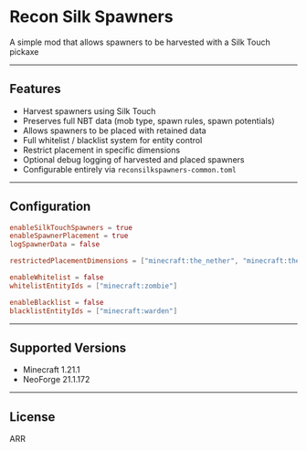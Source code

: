 # Recon Silk Spawners

A simple mod that allows spawners to be harvested with a Silk Touch pickaxe

---

## Features

- Harvest spawners using Silk Touch
- Preserves full NBT data (mob type, spawn rules, spawn potentials)
- Allows spawners to be placed with retained data
- Full whitelist / blacklist system for entity control
- Restrict placement in specific dimensions
- Optional debug logging of harvested and placed spawners
- Configurable entirely via `reconsilkspawners-common.toml`

---

## Configuration
```toml
enableSilkTouchSpawners = true
enableSpawnerPlacement = true
logSpawnerData = false

restrictedPlacementDimensions = ["minecraft:the_nether", "minecraft:the_end"]

enableWhitelist = false
whitelistEntityIds = ["minecraft:zombie"]

enableBlacklist = false
blacklistEntityIds = ["minecraft:warden"]
```

---

## Supported Versions
- Minecraft 1.21.1
- NeoForge 21.1.172

---

## License
ARR

